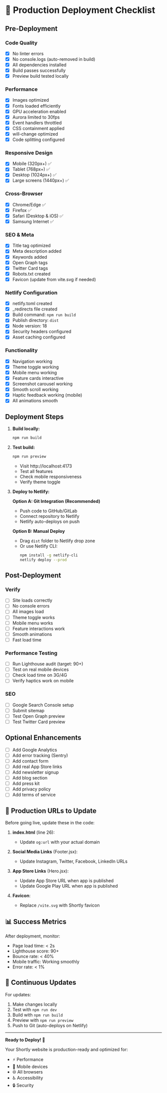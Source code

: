 # 🚀 Production Deployment Checklist

## Pre-Deployment

### Code Quality
- [x] No linter errors
- [x] No console.logs (auto-removed in build)
- [x] All dependencies installed
- [x] Build passes successfully
- [x] Preview build tested locally

### Performance
- [x] Images optimized
- [x] Fonts loaded efficiently
- [x] GPU acceleration enabled
- [x] Aurora limited to 30fps
- [x] Event handlers throttled
- [x] CSS containment applied
- [x] will-change optimized
- [x] Code splitting configured

### Responsive Design
- [x] Mobile (320px+) ✅
- [x] Tablet (768px+) ✅
- [x] Desktop (1024px+) ✅
- [x] Large screens (1440px+) ✅

### Cross-Browser
- [x] Chrome/Edge ✅
- [x] Firefox ✅
- [x] Safari (Desktop & iOS) ✅
- [x] Samsung Internet ✅

### SEO & Meta
- [x] Title tag optimized
- [x] Meta description added
- [x] Keywords added
- [x] Open Graph tags
- [x] Twitter Card tags
- [x] Robots.txt created
- [x] Favicon (update from vite.svg if needed)

### Netlify Configuration
- [x] netlify.toml created
- [x] _redirects file created
- [x] Build command: `npm run build`
- [x] Publish directory: `dist`
- [x] Node version: 18
- [x] Security headers configured
- [x] Asset caching configured

### Functionality
- [x] Navigation working
- [x] Theme toggle working
- [x] Mobile menu working
- [x] Feature cards interactive
- [x] Screenshot carousel working
- [x] Smooth scroll working
- [x] Haptic feedback working (mobile)
- [x] All animations smooth

## Deployment Steps

1. **Build locally:**
   ```bash
   npm run build
   ```

2. **Test build:**
   ```bash
   npm run preview
   ```
   - Visit http://localhost:4173
   - Test all features
   - Check mobile responsiveness
   - Verify theme toggle

3. **Deploy to Netlify:**

   **Option A: Git Integration (Recommended)**
   - Push code to GitHub/GitLab
   - Connect repository to Netlify
   - Netlify auto-deploys on push

   **Option B: Manual Deploy**
   - Drag `dist` folder to Netlify drop zone
   - Or use Netlify CLI:
     ```bash
     npm install -g netlify-cli
     netlify deploy --prod
     ```

## Post-Deployment

### Verify
- [ ] Site loads correctly
- [ ] No console errors
- [ ] All images load
- [ ] Theme toggle works
- [ ] Mobile menu works
- [ ] Feature interactions work
- [ ] Smooth animations
- [ ] Fast load time

### Performance Testing
- [ ] Run Lighthouse audit (target: 90+)
- [ ] Test on real mobile devices
- [ ] Check load time on 3G/4G
- [ ] Verify haptics work on mobile

### SEO
- [ ] Google Search Console setup
- [ ] Submit sitemap
- [ ] Test Open Graph preview
- [ ] Test Twitter Card preview

## Optional Enhancements

- [ ] Add Google Analytics
- [ ] Add error tracking (Sentry)
- [ ] Add contact form
- [ ] Add real App Store links
- [ ] Add newsletter signup
- [ ] Add blog section
- [ ] Add press kit
- [ ] Add privacy policy
- [ ] Add terms of service

## 🎯 Production URLs to Update

Before going live, update these in the code:

1. **index.html** (line 26):
   - Update `og:url` with your actual domain

2. **Social Media Links** (Footer.jsx):
   - Update Instagram, Twitter, Facebook, LinkedIn URLs

3. **App Store Links** (Hero.jsx):
   - Update App Store URL when app is published
   - Update Google Play URL when app is published

4. **Favicon**:
   - Replace `/vite.svg` with Shortly favicon

## 📊 Success Metrics

After deployment, monitor:
- Page load time: < 2s
- Lighthouse score: 90+
- Bounce rate: < 40%
- Mobile traffic: Working smoothly
- Error rate: < 1%

## 🔄 Continuous Updates

For updates:
1. Make changes locally
2. Test with `npm run dev`
3. Build with `npm run build`
4. Preview with `npm run preview`
5. Push to Git (auto-deploys on Netlify)

---

**Ready to Deploy! 🎉**

Your Shortly website is production-ready and optimized for:
- ⚡ Performance
- 📱 Mobile devices
- 🌐 All browsers
- ♿ Accessibility
- 🔒 Security

